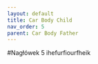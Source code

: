 ```yaml
---
layout: default
title: Car Body Child
nav_order: 5
parent: Car Body Father
---
```


#Nagłówek 5
ihefurfiourfheik